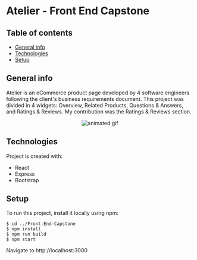 # Atelier - Front End Capstone

## Table of contents
* [General info](#general-info)
* [Technologies](#technologies)
* [Setup](#setup)

## General info
Atelier is an eCommerce product page developed by 4 software engineers following the client's business requirements document. This project was divided in 4 widgets: Overview, Related Products, Questions & Answers, and Ratings & Reviews. My contribution was the Ratings & Reviews section.

<p align="center">
  <img src="https://user-images.githubusercontent.com/78133003/127249660-7168e8a9-df33-4235-909b-c4b3fea99eba.gif" alt="animated gif" />
</p>

	
## Technologies
Project is created with:
* React
* Express
* Bootstrap
	
## Setup
To run this project, install it locally using npm:


```
$ cd ../Front-End-Capstone
$ npm install
$ npm run build
$ npm start
```
Navigate to http://localhost:3000
